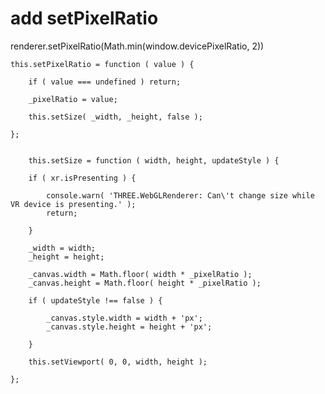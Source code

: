 # add setPixelRatio
renderer.setPixelRatio(Math.min(window.devicePixelRatio, 2))



	this.setPixelRatio = function ( value ) {

		if ( value === undefined ) return;

		_pixelRatio = value;

		this.setSize( _width, _height, false );

	};


    	this.setSize = function ( width, height, updateStyle ) {

		if ( xr.isPresenting ) {

			console.warn( 'THREE.WebGLRenderer: Can\'t change size while VR device is presenting.' );
			return;

		}

		_width = width;
		_height = height;

		_canvas.width = Math.floor( width * _pixelRatio );
		_canvas.height = Math.floor( height * _pixelRatio );

		if ( updateStyle !== false ) {

			_canvas.style.width = width + 'px';
			_canvas.style.height = height + 'px';

		}

		this.setViewport( 0, 0, width, height );

	};